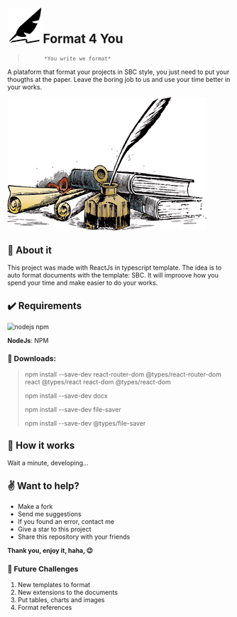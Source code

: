 # <img src="/web/src/assets/images/icons/leaf.png" width="80" height="80">Format 4 You
>           *You write we format*

A plataform that format your projects in SBC style, you just need to put your thougths at the paper. Leave the boring job to us and use your time better in your works.

<img src="/web/src/assets/images/background.png" width="450" height="300">

## :newspaper: About it
This project was made with ReactJs in typescript template. The idea is to auto format documents with the template: SBC. It will improove how you spend your time and make easier to do your works.

## :heavy_check_mark: Requirements

![nodejs npm](https://miro.medium.com/max/2800/1*y5YLuOKO5XM7MOzve6XsDQ.png)

**NodeJs**: NPM

### :arrow_down_small: Downloads:

 > npm install --save-dev react-router-dom @types/react-router-dom react @types/react react-dom @types/react-dom
>
 > npm install --save-dev docx
>
 > npm install --save-dev file-saver
>
 > npm install --save-dev @types/file-saver

## :abcd: How it works
Wait a minute, developing...

## :v: Want to help?

- Make a fork
- Send me suggestions
- If you found an error, contact me
- Give a star to this project
- Share this repository with your friends

**Thank you, enjoy it, haha, :wink:**

### 🤔 Future Challenges

1. New templates to format
2. New extensions to the documents
3. Put tables, charts and images
4. Format references